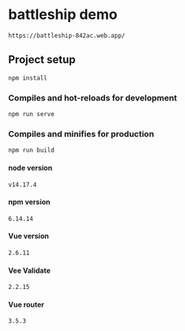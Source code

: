 # battleship demo
```
https://battleship-842ac.web.app/
```
## Project setup
```
npm install
```

### Compiles and hot-reloads for development
```
npm run serve
```

### Compiles and minifies for production
```
npm run build
```

#### node version
```
v14.17.4
```

#### npm version
```
6.14.14
```

#### Vue version
```
2.6.11
```

#### Vee Validate
```
2.2.15
```

#### Vue router
```
3.5.3
```
